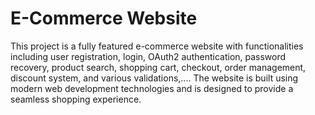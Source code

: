 # E-Commerce Website

This project is a fully featured e-commerce website with functionalities including user registration, login, OAuth2 authentication, password recovery, product search, shopping cart, checkout, order management, discount system, and various validations,.... The website is built using modern web development technologies and is designed to provide a seamless shopping experience.
